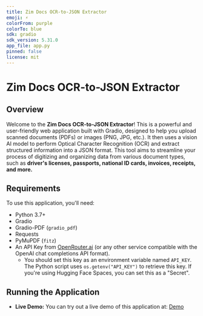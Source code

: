 ```yaml
---
title: Zim Docs OCR-to-JSON Extractor
emoji: ⚡
colorFrom: purple
colorTo: blue
sdk: gradio
sdk_version: 5.31.0
app_file: app.py
pinned: false
license: mit
---
```


# Zim Docs OCR-to-JSON Extractor
## Overview

Welcome to the **Zim Docs OCR-to-JSON Extractor**! This is a powerful and user-friendly web application built with Gradio, designed to help you upload scanned documents (PDFs) or images (PNG, JPG, etc.). It then uses a vision AI model to perform Optical Character Recognition (OCR) and extract structured information into a JSON format. This tool aims to streamline your process of digitizing and organizing data from various document types, such as **driver's licenses, passports, national ID cards, invoices, receipts, and more.**

## Requirements

To use this application, you'll need:
* Python 3.7+
* Gradio
* Gradio-PDF (`gradio_pdf`)
* Requests
* PyMuPDF (`fitz`)
* An API Key from [OpenRouter.ai](https://openrouter.ai/) (or any other service compatible with the OpenAI chat completions API format).
    * You should set this key as an environment variable named `API_KEY`. The Python script uses `os.getenv("API_KEY")` to retrieve this key. If you're using Hugging Face Spaces, you can set this as a "Secret".

## Running the Application
* **Live Demo:** You can try out a live demo of this application at: [Demo](https://huggingface.co/spaces/NyashaK/DocOCR2JSON)